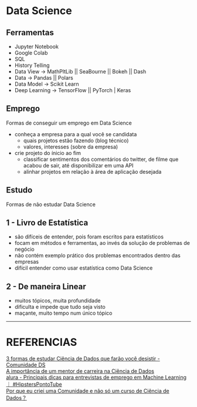 # Data Science

## Ferramentas
* Jupyter Notebook
* Google Colab
* SQL
* History Telling
* Data View -> MathPltLib || SeaBourne || Bokeh || Dash
* Data -> Pandas || Polars
* Data Model -> Scikit Learn
* Deep Learning -> TensorFlow || PyTorch | Keras

## Emprego
Formas de conseguir um emprego em Data Science
* conheça a empresa para a qual você se candidata
    * quais projetos estão fazendo (blog técnico)
    * valores, interesses (sobre da empresa)
* crie projeto do ínicio ao fim
    * classificar sentimentos dos comentários do twitter, de filme que acabou de sair, até disponibilizar em uma API
    * alinhar projetos em relação à área de aplicação desejada

## Estudo
Formas de não estudar Data Science

## 1 - Livro de Estatística
* são difíceis de entender, pois foram escritos para estatísticos
* focam em métodos e ferramentas, ao invés da solução de problemas de negócio
* não contém exemplo prático dos problemas encontrados dentro das empresas
* difícil entender como usar estatística como Data Science

## 2 - De maneira Linear
* muitos tópicos, muita profundidade
* dificulta e impede que tudo seja visto
* maçante, muito tempo num único tópico

---

# REFERENCIAS
[3 formas de estudar Ciência de Dados que farão você desistir - Comunidade DS](https://youtube.com/watch?v=HoTJ82Bl-8)  
[A importância de um mentor de carreira na Ciência de Dados](https://youtube.com/watch?v=JdX71gzFRio)  
[alura - Principais dicas para entrevistas de emprego em Machine Learning ｜ #HipstersPontoTube](https://youtube.com/watch?v=s793NsrJ7TE)  
[Por que eu criei uma Comunidade e não só um curso de Ciência de Dados？](https://youtube.com/watch?v=PZm1mHku5Jg)  
